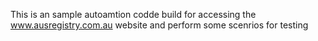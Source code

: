 This is an sample autoamtion codde build for accessing the www.ausregistry.com.au website and perform some scenrios for testing
